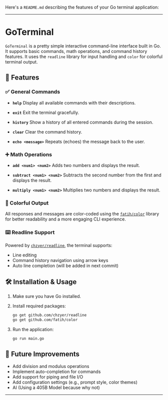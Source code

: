 Here's a `README.md` describing the features of your Go terminal application:

---

# GoTerminal

`GoTerminal` is a pretty simple interactive command-line interface built in Go. It supports basic commands, math operations, and command history features. It uses the `readline` library for input handling and `color` for colorful terminal output.

## 🚀 Features

### ✅ General Commands

* **`help`**
  Display all available commands with their descriptions.

* **`exit`**
  Exit the terminal gracefully.

* **`history`**
  Show a history of all entered commands during the session.

* **`clear`**
  Clear the command history.

* **`echo <message>`**
  Repeats (echoes) the message back to the user.

### ➕ Math Operations

* **`add <num1> <num2>`**
  Adds two numbers and displays the result.

* **`subtract <num1> <num2>`**
  Subtracts the second number from the first and displays the result.

* **`multiply <num1> <num2>`**
  Multiplies two numbers and displays the result.

### 🎨 Colorful Output

All responses and messages are color-coded using the [`fatih/color`](https://github.com/fatih/color) library for better readability and a more engaging CLI experience.

### ⌨️ Readline Support

Powered by [`chzyer/readline`](https://github.com/chzyer/readline), the terminal supports:

* Line editing
* Command history navigation using arrow keys
* Auto line completion (will be added in next commit)

## 🛠 Installation & Usage

1. Make sure you have Go installed.
2. Install required packages:

   ```bash
   go get github.com/chzyer/readline
   go get github.com/fatih/color
   ```
3. Run the application:

   ```bash
   go run main.go
   ```

## 🧩 Future Improvements

* Add division and modulus operations
* Implement auto-completion for commands
* Add support for piping and file I/O
* Add configuration settings (e.g., prompt style, color themes)
* AI (Using a 405B Model because why not)

---

